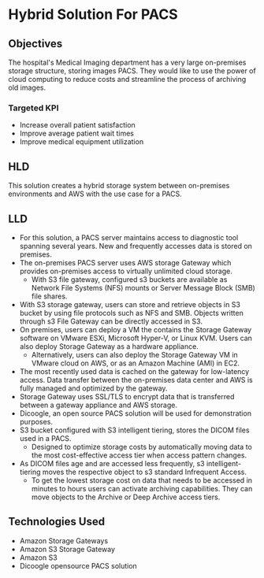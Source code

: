 # Hybrid Solution For PACS

## Objectives
The hospital's Medical Imaging department has a very large on-premises storage structure, storing images PACS.
They would like to use the power of cloud computing to reduce costs and streamline the process of archiving old images.

### Targeted KPI
- Increase overall patient satisfaction
- Improve average patient wait times
- Improve medical equipment utilization

## HLD
This solution creates a hybrid storage system between on-premises environments and AWS with the use case for a PACS.

## LLD
- For this solution, a PACS server maintains access to diagnostic tool spanning several years. New and frequently accesses data is stored on premises.
- The on-premises PACS server uses AWS storage Gateway which provides on-premises access to virtually unlimited cloud storage.
  - With S3 file gateway, configured s3 buckets are available as Network File Systems (NFS) mounts or Server Message Block (SMB) file shares.
- With S3 storage gateway, users can store and retrieve objects in S3 bucket by using file protocols such as NFS and SMB. Objects written through s3 File Gateway can be directly accessed in S3.
- On premises, users can deploy a VM the contains the Storage Gateway software on VMware ESXi, Microsoft Hyper-V, or Linux KVM. Users can also deploy Storage Gateway as a hardware appliance.
  - Alternatively, users can also deploy the Storage Gateway VM in VMware cloud on AWS, or as an Amazon Machine (AMI) in EC2.
- The most recently used data is cached on the gateway for low-latency access. Data transfer between the on-premises data center and AWS is fully managed and optimized by the gateway.
- Storage Gateway uses SSL/TLS to encrypt data that is transferred between a gateway appliance and AWS storage.
- Dicoogle, an open source PACS solution will be used for demonstration purposes.
- S3 bucket configured with S3 intelligent tiering, stores the DICOM files used in a PACS.
  - Designed to optimize storage costs by automatically moving data to the most cost-effective access tier when access pattern changes.
- As DICOM files age and are accessed less frequently, s3 intelligent-tiering moves the respective object to s3 standard Infrequent Access.
  - To get the lowest storage cost on data that needs to be accessed in minutes to hours users can activate archiving capabilities. They can move objects to the Archive or Deep Archive access tiers.


## Technologies Used
- Amazon Storage Gateways
- Amazon S3 Storage Gateway
- Amazon S3
- Dicoogle opensource PACS solution
